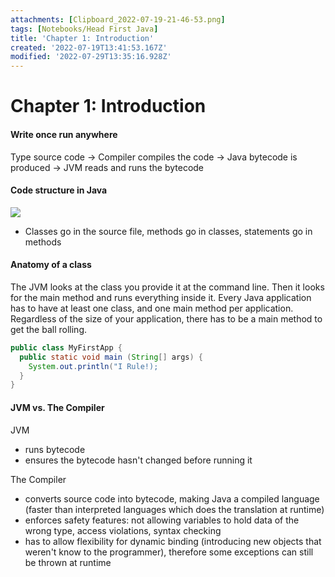 ```yaml
---
attachments: [Clipboard_2022-07-19-21-46-53.png]
tags: [Notebooks/Head First Java]
title: 'Chapter 1: Introduction'
created: '2022-07-19T13:41:53.167Z'
modified: '2022-07-29T13:35:16.928Z'
---
```


# Chapter 1: Introduction

#### Write once run anywhere
Type source code -> Compiler compiles the code -> Java bytecode is produced -> JVM reads and runs the bytecode

#### Code structure in Java
![](@attachment/Clipboard_2022-07-19-21-46-53.png)

- Classes go in the source file, methods go in classes, statements go in methods

#### Anatomy of a class
The JVM looks at the class you provide it at the command line. Then it looks for the main method and runs everything inside it. Every Java application has to have at least one class, and one main method per application. Regardless of the size of your application, there has to be a main method to get the ball rolling. 
```java
public class MyFirstApp {
  public static void main (String[] args) {
    System.out.println("I Rule!);
  }
}
```

#### JVM vs. The Compiler
JVM
- runs bytecode
- ensures the bytecode hasn't changed before running it

The Compiler
- converts source code into bytecode, making Java a compiled language (faster than interpreted languages which does the translation at runtime)
- enforces safety features: not allowing variables to hold data of the wrong type, access violations, syntax checking
- has to allow flexibility for dynamic binding (introducing new objects that weren't know to the programmer), therefore some exceptions can still be thrown at runtime
